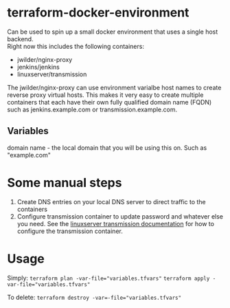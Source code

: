 # terraform-docker-environment
Can be used to spin up a small docker environment that uses a single host backend.  
Right now this includes the following containers:
* jwilder/nginx-proxy
* jenkins/jenkins
* linuxserver/transmission

The jwilder/nginx-proxy can use environment varialbe host names to create reverse proxy virtual hosts.  This makes it very easy to create multiple containers that each have their own fully qualified domain name (FQDN) such as jenkins.example.com or transmission.example.com.

## Variables
domain name - the local domain that you will be using this on.  Such as "example.com"

# Some manual steps
1. Create DNS entries on your local DNS server to direct traffic to the containers
2. Configure transmission container to update password and whatever else you need.  See the [linuxserver transmission documentation](https://hub.docker.com/r/linuxserver/transmission) for how to configure the transmission container.

# Usage
Simply:
`terraform plan -var-file="variables.tfvars"`
`terraform apply -var-file="variables.tfvars"`

To delete:
`terraform destroy -var=-file="variables.tfvars"`